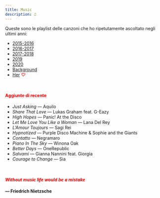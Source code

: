 ```yaml
---
title: Music
description: ♫
---
```

Queste sono le playlist delle canzoni che ho ripetutamente ascoltato negli ultimi anni:

* [2015-2016](https://music.apple.com/it/playlist/my-2015-2016/pl.b4bf1a93707c44f89aa794dc2888e844)
* [2016-2017](https://music.apple.com/it/playlist/my-2016-2017/pl.u-PDb40o6tJ9qVro)
* [2017-2018](https://music.apple.com/it/playlist/my-2017-2018/pl.u-b3b8RKgC0qaz1d)
* [2019](https://music.apple.com/it/playlist/my-2019/pl.u-b3b8Re4H0qaz1d)
* [2020](https://music.apple.com/it/playlist/my-2020/pl.u-LdbqE1vt5e4m0R?l)
* [Background](https://music.apple.com/it/playlist/background/pl.b05fb95eaae8419b8bc2201594355ee0?l=en)
* [Her](https://music.apple.com/it/playlist/her/pl.u-Ldbqqeqt5e4m0R) <span style="color:red">♡</span>

&nbsp;

#### <span style="color:red">Aggiunte di recente</span>
* _Just Asking_ — Aquilo
* _Share That Love_ — Lukas Graham feat. G-Eazy
* _High Hopes_ — Panic! At the Disco
* _Let Me Love You Like a Woman_ — Lana Del Rey
* _L'Amour Toujours_ — Sagi Rei
* _Hypnotized_ — Purple Disco Machine & Sophie and the Giants
* _Contatto_ — Negramaro
* _Piano In The Sky_ — Winona Oak
* _Better Days_ — OneRepublic
* _Salvami_ — Gianna Nannini feat. Giorgia
* _Courage to Change_ — Sia

&nbsp;

#### <span style="color:red">_Without music life would be a mistake_</span>

#### — Friedrich Nietzsche
